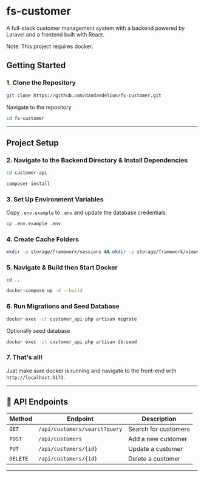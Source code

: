 # fs-customer

A full-stack customer management system with a backend powered by Laravel and a frontend built with React.

Note: This project requires docker.

## Getting Started

### 1. Clone the Repository
```bash
git clone https://github.com/dandandelion/fs-customer.git
```
Navigate to the repository
```bash
cd fs-customer
```

---

## Project Setup

### 2. Navigate to the Backend Directory & Install Dependencies
```bash
cd customer-api
```
```bash
composer install
```

### 3. Set Up Environment Variables
Copy `.env.example` to `.env` and update the database credentials:
```bash
cp .env.example .env
```

### 4. Create Cache Folders
```bash
mkdir -p storage/framework/sessions && mkdir -p storage/framework/views && mkdir -p storage/framework/cache
```

### 5. Navigate & Build then Start Docker
```bash'
cd ..
```
```bash
docker-compose up -d --build
```

### 6. Run Migrations and Seed Database
```bash
docker exec -it customer_api php artisan migrate
```
Optionally seed database
```bash
docker exec -it customer_api php artisan db:seed
```

### 7. That's all!
Just make sure docker is running and navigate to the front-end with `http://localhost:5173`.

---

## 🔗 API Endpoints
| Method | Endpoint | Description |
|--------|---------|------------|
| `GET` | `/api/customers/search?query` | Search for customers |
| `POST` | `/api/customers` | Add a new customer |
| `PUT` | `/api/customers/{id}` | Update a customer |
| `DELETE` | `/api/customers/{id}` | Delete a customer |

---
